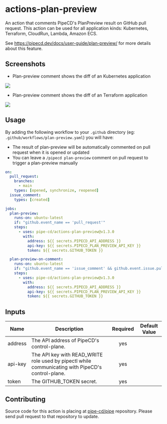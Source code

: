 # actions-plan-preview

An action that comments PipeCD's PlanPreview result on GitHub pull request. This action can be used for all application kinds: Kubernetes, Terraform, CloudRun, Lambda, Amazon ECS.

See https://pipecd.dev/docs/user-guide/plan-preview/ for more details about this feature.

## Screenshots

- Plan-preview comment shows the diff of an Kubernetes application

![](/assets/plan-preview-comment-kubernetes.png)

- Plan-preview comment shows the diff of an Terraform application

![](/assets/plan-preview-comment-terraform.png)

## Usage

By adding the following workflow to your `.github` directory (eg: `.github/workflows/plan-preview.yaml`) you will have:

- The result of plan-preview will be automatically commented on pull request when it is opened or updated 
- You can leave a `/pipecd plan-preview` comment on pull request to trigger a plan-preview manually


``` yaml
on:
  pull_request:
    branches:
      - main
    types: [opened, synchronize, reopened]
  issue_comment:
    types: [created]

jobs:
  plan-preview:
    runs-on: ubuntu-latest
    if: "github.event_name == 'pull_request'"
    steps:
      - uses: pipe-cd/actions-plan-preview@v1.3.0
        with:
          address: ${{ secrets.PIPECD_API_ADDRESS }}
          api-key: ${{ secrets.PIPECD_PLAN_PREVIEW_API_KEY }}
          token: ${{ secrets.GITHUB_TOKEN }}

  plan-preview-on-comment:
    runs-on: ubuntu-latest
    if: "github.event_name == 'issue_comment' && github.event.issue.pull_request && startsWith(github.event.comment.body, '/pipecd plan-preview')"
    steps:
      - uses: pipe-cd/actions-plan-preview@v1.3.0
        with:
          address: ${{ secrets.PIPECD_API_ADDRESS }}
          api-key: ${{ secrets.PIPECD_PLAN_PREVIEW_API_KEY }}
          token: ${{ secrets.GITHUB_TOKEN }}
```

## Inputs

| Name                            | Description                                                                                       | Required | Default Value |
|---------------------------------|---------------------------------------------------------------------------------------------------|:--------:|:-------------:|
| address                         | The API address of PipeCD's control-plane.                                                        |    yes   |               |
| api-key                         | The API key with READ_WRITE role used by pipectl while communicating with PipeCD's control-plane. |    yes   |               |
| token                           | The GITHUB_TOKEN secret.                                                                          |    yes   |               |

## Contributing

Source code for this action is placing at [pipe-cd/pipe](https://github.com/pipe-cd/pipe/tree/master/dockers/actions-plan-preview) repository.
Please send pull request to that repository to update.
